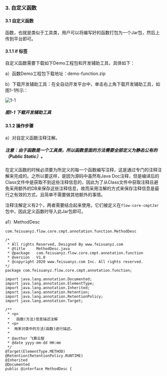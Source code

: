### 3. 自定义函数

#### 3.1 自定义函数

函数，也就是类似于工具类，用户可以将编写好的函数打包为一个Jar包，然后上传到平台即可。

#### 3.1.1 if 标签

自定义函数需要下载如下Demo工程包和开发辅助工具，具体如下：

a）函数Demo工程包下载地址：demo-function.zip

b）下载开发辅助工具：在全自动开发平台中，单击右上角下载开发辅助工具，如图1-1所示：

![1-1](https://www.feisuanyz.com/fsimage/gj-image/gj_0000_img.png)

##### 图1-1 下载开发辅助工具

#### 3.1.2 操作步骤

a）对自定义函数注释注解。

##### 注意：由于函数是一个工具类，所以函数里面的方法需要全部定义为静态公有的（Public Static）。

在定义函数的时候必须要为所定义的每一个函数编写注释，这是通过专门的注释注解来完成的。之所以要这样，是因为源码中虽然有Java Doc注释，但是编译后的Class文件中是获取不到这些注释信息的，因此为了从Class文件中获取注释且避免采用额外的DB来保存这些注释信息，故而采用注解的方式来保存注释信息是最行之有效的方式，且简单不需要做其他额外的事情。

注释注解定义有2个，两者需要结合起来使用，它们被定义在` flow-core-cmptJar `包中，因此定义函数时导入此Jar包即可。

a1）MethodDesc

`com.feisuanyz.flow.core.cmpt.annotation.function.MethodDesc`

```
/* 
 * All rights Reserved, Designed By www.feisuanyz.com
 * @title     MethodDesc.java   
 * @package   com.feisuanyz.flow.core.cmpt.annotation.function   
 * @version   V1.0 
 * @copyright 2020 www.feisuanyz.com Inc. All rights reserved.
*/
package com.feisuanyz.flow.core.cmpt.annotation.function;

import java.lang.annotation.Documented;
import java.lang.annotation.ElementType;
import java.lang.annotation.Inherited;
import java.lang.annotation.Retention;
import java.lang.annotation.RetentionPolicy;
import java.lang.annotation.Target;

/**   
 * <p>
 *   函数(方法)信息描述注解
 * <p>
 * 	用来对类中的方法(函数)进行描述。
 * 
 * @author 飞算云智
 * @date yyyy-mm-dd HH:mm
 */
@Target(ElementType.METHOD)
@Retention(RetentionPolicy.RUNTIME)
@Inherited
@Documented
public @interface MethodDesc {
    
